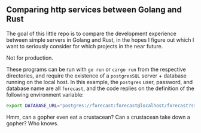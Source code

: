 ## Comparing http services between Golang and Rust

The goal of this little repo is to compare the development experience between simple servers in Golang and Rust, in the hopes I figure
out which I want to seriously consider for which projects in the near future. 

Not for production. 

These programs can be run with `go run` or `cargo run` from the respective directories, and require the existence of a `postgresSQL` server + database running on the local host. In this example, the `postgres` user, password, and database name are all `forecast`, and the code replies on the definition of the following environment variable:

```bash
export DATABASE_URL="postgres://forecast:forecast@localhost/forecast?sslmode=disable"
```

Hmm, can a gopher even eat a crustacean? Can a crustacean take down a gopher? Who knows.